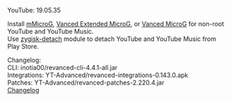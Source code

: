 YouTube: 19.05.35  

Install [mMicroG](https://github.com/inotia00/mMicroG/releases), [Vanced Extended MicroG](https://github.com/inotia00/VancedMicroG/releases), or [Vanced MicroG](https://github.com/TeamVanced/VancedMicroG/releases) for non-root YouTube and YouTube Music.  
Use [zygisk-detach](https://github.com/j-hc/zygisk-detach) module to detach YouTube and YouTube Music from Play Store.  

Changelog:  
CLI: inotia00/revanced-cli-4.4.1-all.jar  
Integrations: YT-Advanced/revanced-integrations-0.143.0.apk  
Patches: YT-Advanced/revanced-patches-2.220.4.jar  
[Changelog](https://github.com/YT-Advanced/ReX-patches/releases/tag/v2.220.4)  
